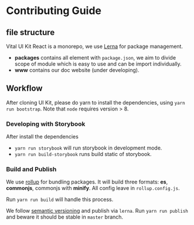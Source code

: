 # Contributing Guide

## file structure
Vital UI Kit React is a monorepo, we use [Lerna](https://github.com/lerna/lerna) for package management.
- **packages** contains all element with `package.json`, we aim to divide scope of module which is easy to use and can be import individually.
- **www** contains our doc website (under developing).

## Workflow

After cloning UI Kit, please do yarn to install the dependencies, using `yarn run bootstrap`. Note that `node` requires version > 8.

### Developing with Storybook
After install the dependencies
- `yarn run storybook` will run storybook in development mode.
- `yarn run build-storybook` runs build static of storybook.

### Build and Publish

We use [rollup](https://github.com/rollup/rollup) for bundling packages. It will build three formats: **es**, **commonjs**, commonjs with **minify**. All config leave in `rollup.config.js`.

Run `yarn run build` will handle this process.

We follow [semantic versioning](https://semver.org/) and publish via `lerna`. Run `yarn run publish` and beware it should be stable in `master` branch.
